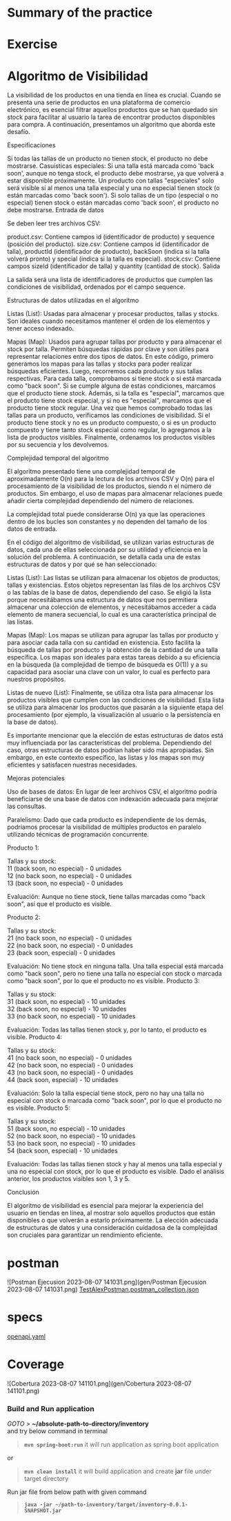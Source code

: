 
# Summary of the practice


# Exercise
# Algoritmo de Visibilidad

La visibilidad de los productos en una tienda en línea es crucial. Cuando se presenta una serie de productos en una plataforma de comercio electrónico, es esencial filtrar aquellos productos que se han quedado sin stock para facilitar al usuario la tarea de encontrar productos disponibles para compra. A continuación, presentamos un algoritmo que aborda este desafío.

Especificaciones

Si todas las tallas de un producto no tienen stock, el producto no debe mostrarse.
Casuísticas especiales:
Si una talla está marcada como 'back soon', aunque no tenga stock, el producto debe mostrarse, ya que volverá a estar disponible próximamente.
Un producto con tallas "especiales" solo será visible si al menos una talla especial y una no especial tienen stock (o están marcadas como 'back soon'). Si solo tallas de un tipo (especial o no especial) tienen stock o están marcadas como 'back soon', el producto no debe mostrarse.
Entrada de datos

Se deben leer tres archivos CSV:

product.csv: Contiene campos id (identificador de producto) y sequence (posición del producto).
size.csv: Contiene campos id (identificador de talla), productId (identificador de producto), backSoon (indica si la talla volverá pronto) y special (indica si la talla es especial).
stock.csv: Contiene campos sizeId (identificador de talla) y quantity (cantidad de stock).
Salida

La salida será una lista de identificadores de productos que cumplen las condiciones de visibilidad, ordenados por el campo sequence.

Estructuras de datos utilizadas en el algoritmo

Listas (List): Usadas para almacenar y procesar productos, tallas y stocks. Son ideales cuando necesitamos mantener el orden de los elementos y tener acceso indexado.

Mapas (Map): Usados para agrupar tallas por producto y para almacenar el stock por talla. Permiten búsquedas rápidas por clave y son útiles para representar relaciones entre dos tipos de datos. En este código, primero generamos los mapas para las tallas y stocks para poder realizar búsquedas eficientes. Luego, recorremos cada producto y sus tallas respectivas. Para cada talla, comprobamos si tiene stock o si está marcada como "back soon". Si se cumple alguna de estas condiciones, marcamos que el producto tiene stock. Además, si la talla es "especial", marcamos que el producto tiene stock especial, y si no es "especial", marcamos que el producto tiene stock regular. Una vez que hemos comprobado todas las tallas para un producto, verificamos las condiciones de visibilidad. Si el producto tiene stock y no es un producto compuesto, o si es un producto compuesto y tiene tanto stock especial como regular, lo agregamos a la lista de productos visibles. Finalmente, ordenamos los productos visibles por su secuencia y los devolvemos.

Complejidad temporal del algoritmo

El algoritmo presentado tiene una complejidad temporal de aproximadamente O(n) para la lectura de los archivos CSV y O(n) para el procesamiento de la visibilidad de los productos, siendo n el número de productos. Sin embargo, el uso de mapas para almacenar relaciones puede añadir cierta complejidad dependiendo del número de relaciones.

La complejidad total puede considerarse O(n) ya que las operaciones dentro de los bucles son constantes y no dependen del tamaño de los datos de entrada.

En el código del algoritmo de visibilidad, se utilizan varias estructuras de datos, cada una de ellas seleccionada por su utilidad y eficiencia en la solución del problema. A continuación, se detalla cada una de estas estructuras de datos y por qué se han seleccionado:

Listas (List): Las listas se utilizan para almacenar los objetos de productos, tallas y existencias. Estos objetos representan las filas de los archivos CSV o las tablas de la base de datos, dependiendo del caso. Se eligió la lista porque necesitábamos una estructura de datos que nos permitiera almacenar una colección de elementos, y necesitábamos acceder a cada elemento de manera secuencial, lo cual es una característica principal de las listas.

Mapas (Map): Los mapas se utilizan para agrupar las tallas por producto y para asociar cada talla con su cantidad en existencia. Esto facilita la búsqueda de tallas por producto y la obtención de la cantidad de una talla específica. Los mapas son ideales para estas tareas debido a su eficiencia en la búsqueda (la complejidad de tiempo de búsqueda es O(1)) y a su capacidad para asociar una clave con un valor, lo cual es perfecto para nuestros propósitos.

Listas de nuevo (List): Finalmente, se utiliza otra lista para almacenar los productos visibles que cumplen con las condiciones de visibilidad. Esta lista se utiliza para almacenar los productos que pasarán a la siguiente etapa del procesamiento (por ejemplo, la visualización al usuario o la persistencia en la base de datos).

Es importante mencionar que la elección de estas estructuras de datos está muy influenciada por las características del problema. Dependiendo del caso, otras estructuras de datos podrían haber sido más apropiadas. Sin embargo, en este contexto específico, las listas y los mapas son muy eficientes y satisfacen nuestras necesidades.

Mejoras potenciales

Uso de bases de datos: En lugar de leer archivos CSV, el algoritmo podría beneficiarse de una base de datos con indexación adecuada para mejorar las consultas.

Paralelismo: Dado que cada producto es independiente de los demás, podríamos procesar la visibilidad de múltiples productos en paralelo utilizando técnicas de programación concurrente.

Producto 1:

Tallas y su stock:<br>
11 (back soon, no especial) - 0 unidades<br>
12 (no back soon, no especial) - 0 unidades<br>
13 (back soon, no especial) - 0 unidades<br>

Evaluación:
Aunque no tiene stock, tiene tallas marcadas como "back soon", así que el producto es visible.

Producto 2:

Tallas y su stock:<br>
21 (no back soon, no especial) - 0 unidades<br>
22 (no back soon, no especial) - 0 unidades<br>
23 (back soon, especial) - 0 unidades<br>

Evaluación:
No tiene stock en ninguna talla.
Una talla especial está marcada como "back soon", pero no tiene una talla no especial con stock o marcada como "back soon", por lo que el producto no es visible.
Producto 3:

Tallas y su stock:<br>
31 (back soon, no especial) - 10 unidades<br>
32 (back soon, no especial) - 10 unidades<br>
33 (no back soon, no especial) - 10 unidades<br>

Evaluación:
Todas las tallas tienen stock y, por lo tanto, el producto es visible.
Producto 4:

Tallas y su stock:<br>
41 (no back soon, no especial) - 0 unidades<br>
42 (no back soon, no especial) - 0 unidades<br>
43 (no back soon, no especial) - 0 unidades<br>
44 (back soon, especial) - 10 unidades<br>

Evaluación:
Solo la talla especial tiene stock, pero no hay una talla no especial con stock o marcada como "back soon", por lo que el producto no es visible.
Producto 5:

Tallas y su stock:<br>
51 (back soon, no especial) - 10 unidades<br>
52 (no back soon, no especial) - 10 unidades<br>
53 (no back soon, no especial) - 10 unidades<br>
54 (back soon, especial) - 10 unidades<br>

Evaluación:
Todas las tallas tienen stock y hay al menos una talla especial y una no especial con stock, por lo que el producto es visible.
Dado el análisis anterior, los productos visibles son 1, 3 y 5.



Conclusión

El algoritmo de visibilidad es esencial para mejorar la experiencia del usuario en tiendas en línea, al mostrar solo aquellos productos que están disponibles o que volverán a estarlo próximamente. La elección adecuada de estructuras de datos y una consideración cuidadosa de la complejidad son cruciales para garantizar un rendimiento eficiente.


# postman
![Postman Ejecusion  2023-08-07 141031.png](gen/Postman Ejecusion  2023-08-07 141031.png)
[TestAlexPostman.postman_collection.json](postman/TestAlexPostman.postman_collection.json)

# specs
[openapi.yaml](specs%2Fopenapi.yaml)

# Coverage
![Cobertura 2023-08-07 141101.png](gen/Cobertura 2023-08-07 141101.png)

###  Build and Run application
[]()
_GOTO >_ **~/absolute-path-to-directory/inventory**  
and try below command in terminal
> **```mvn spring-boot:run```** it will run application as spring boot application


or
> **```mvn clean install```** it will build application and create **jar** file under target directory

Run jar file from below path with given command
> **```java -jar ~/path-to-inventory/target/inventory-0.0.1-SNAPSHOT.jar```**






